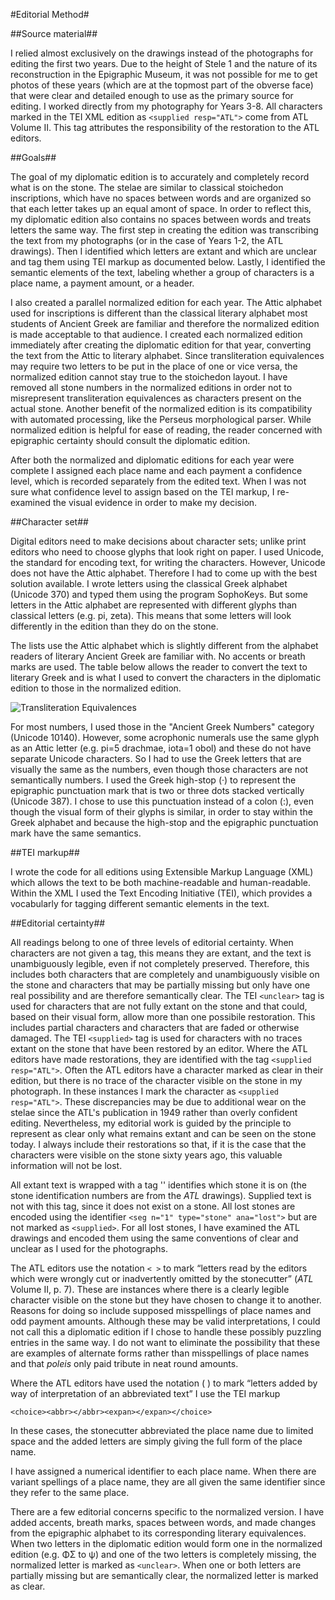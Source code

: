 #Editorial Method#


##Source material##


I relied almost exclusively on the drawings instead of the photographs for editing the first two years. Due to the height of Stele 1 and the nature of its reconstruction in the Epigraphic Museum, it was not possible for me to get photos of these years (which are at the topmost part of the obverse face) that were clear and detailed enough to use as the primary source for editing. I worked directly from my photography for Years 3-8.  All characters marked in the TEI XML edition as  `<supplied resp="ATL">` come from ATL Volume II. This tag attributes the responsibility of the restoration to the ATL editors. 

##Goals##


The goal of my diplomatic edition is to accurately and completely record what is on the stone. The stelae are similar to classical stoichedon inscriptions, which have no spaces between words and are organized so that each letter takes up an equal amont of space.  In order to reflect this, my diplomatic edition also contains no spaces between words and treats letters the same way. The first step in creating the edition was transcribing the text from my photographs (or in the case of Years 1-2, the ATL drawings). Then I identified which letters are extant and which are unclear and tag them using TEI markup as documented below. Lastly, I identified the semantic elements of the text, labeling whether a group of characters is a place name, a payment amount, or a header. 

I also created a parallel normalized edition for each year. The Attic alphabet used for inscriptions is different than the classical literary alphabet most students of Ancient Greek are familiar and therefore the normalized edition is made acceptable to that audience. I created each normalized edition immediately after creating the diplomatic edition for that year, converting the text from the Attic to literary alphabet. Since transliteration equivalences may require two letters to be put in the place of one or vice versa, the normalized edition cannot stay true to the stoichedon layout. I have removed all stone numbers in the normalized editions in order not to misrepresent transliteration equivalences as characters present on the actual stone. Another benefit of the normalized edition is its compatibility with automated processing, like the Perseus morphological parser. While normalized edition is helpful for ease of reading, the reader concerned with epigraphic certainty should consult the diplomatic edition. 

After both the normalized and diplomatic editions for each year were complete I assigned each place name and each payment a confidence level, which is recorded separately from the edited text. When I was not sure what confidence level to assign based on the TEI markup, I  re-examined the visual evidence in order to make my decision. 


##Character set##

Digital editors need to make decisions about character sets; unlike print editors who need to choose glyphs that look right on paper. I used Unicode, the standard for encoding text, for writing the characters. However, Unicode does not have the Attic alphabet. Therefore I had to come up with the best solution available. I wrote letters using the classical Greek alphabet (Unicode 370) and typed them using the program SophoKeys. But some letters in the Attic alphabet are represented with different glyphs than classical letters (e.g. pi, zeta). This means that some letters will look differently in the edition than they do on the stone. 



The lists use the Attic alphabet which is slightly different from the alphabet readers of literary Ancient Greek are familiar with. No accents or breath marks are used. The table below allows the reader to convert the text to literary Greek and is what I used to convert the characters in the diplomatic edition to those in the normalized edition. 

![Transliteration Equivalences][img100]

[img100]: images/TransliterationEquivalences.png


For most numbers, I used those in the "Ancient Greek Numbers" category (Unicode 10140). However, some acrophonic numerals use the same glyph as an Attic letter (e.g. pi=5 drachmae, iota=1 obol) and these do not have separate Unicode characters. So I had to use the Greek letters that are visually the same as the numbers, even though those characters are not semantically numbers. I used the Greek high-stop (·) to represent the epigraphic punctuation mark that is two or three dots stacked vertically (Unicode 387). I chose to use this punctuation instead of a colon (:), even though the visual form of their glyphs is similar, in order to stay within the Greek alphabet and because the high-stop and the epigraphic punctuation mark have the same semantics.


##TEI markup##

I wrote the code for all editions using Extensible Markup Language (XML) which allows the text to be both machine-readable and human-readable. Within the XML I used the Text Encoding Initiative (TEI), which provides a vocabularly for tagging different semantic elements in the text. 



##Editorial certainty## 

All readings belong to one of three levels of editorial certainty.  When characters are not given a tag, this means they are extant, and the text is unambiguously legible, even if not completely preserved. Therefore, this includes both characters that are completely and unambiguously visible on the stone and characters that may be partially missing but only have one real possibility and are therefore semantically clear. The TEI `<unclear>` tag is used for characters that are not fully extant on the stone and that could, based on their visual form, allow more than one possibile restoration. This includes partial characters and characters that are faded or otherwise damaged. The TEI `<supplied>` tag is used for characters with no traces extant on the stone that have been restored by an editor. Where the ATL editors have made restorations, they are identified with the tag `<supplied resp="ATL">`. Often the ATL editors have a character marked as clear in their edition, but there is no trace of the character visible on the stone in my photograph. In these instances I mark the character as `<supplied resp="ATL">`. These discrepancies may be due to additional wear on the stelae since the ATL's publication in 1949 rather than overly confident editing. Nevertheless, my editorial work is guided by the principle to represent as clear only what remains extant and can be seen on the stone today. I always include their restorations so that,  if it is the case that the characters were visible on the stone sixty years ago, this valuable information will not be lost. 

All extant text is wrapped with a tag '<seg n="1" type="stone">' identifies which stone it is on (the stone identification numbers are from the *ATL* drawings). Supplied text is not with this tag, since it does not exist on a stone. All lost stones are encoded using the identifier `<seg n="1" type="stone" ana="lost">` but are not marked as `<supplied>`. For all lost stones, I have examined the ATL drawings and encoded them using the same conventions of clear and unclear as I used for the photographs. 
	
The ATL editors use the notation `< >` to mark “letters read by the editors which were wrongly cut or inadvertently omitted by the stonecutter” (*ATL* Volume II, p. 7). These are instances where there is a clearly legible character visible on the stone but they have chosen to change it to another. Reasons for doing so include supposed misspellings of place names and odd payment amounts. Although these may be valid interpretations, I could not call this a diplomatic edition if I chose to handle these possibly puzzling entries in the same way. I do not want to eliminate the possibility that these are examples of alternate forms rather than misspellings of place names and that *poleis* only paid tribute in neat round amounts. 

Where the ATL editors have used the notation ( ) to mark “letters added by way of interpretation of an abbreviated text” I use the TEI markup

    <choice><abbr></abbr><expan></expan></choice>


In these cases, the stonecutter abbreviated the place name due to limited space and the added letters are simply giving the full form of the place name. 

I have assigned a numerical identifier to each place name. When there are variant spellings of a place name, they are all given the same identifier since they refer to the same place. 

There are a few editorial concerns specific to the normalized version. I have added accents, breath marks, spaces between words, and made changes from the epigraphic alphabet to its corresponding literary equivalences. When two letters in the diplomatic edition would form one in the normalized edition (e.g. ΦΣ to ψ) and one of the two letters is completely missing, the normalized letter is marked as `<unclear>`. When one or both letters are partially missing but are semantically clear, the normalized letter is marked as clear. 



